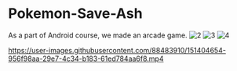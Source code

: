# Pokemon-Save-Ash
As a part of Android course, we made an arcade game.
![2](https://user-images.githubusercontent.com/88483910/131406694-78516113-86d7-450f-b8c3-02e0b114633a.png)
![3](https://user-images.githubusercontent.com/88483910/131406883-54fe824f-264e-4273-8979-0c51f5ee980e.png)
![4](https://user-images.githubusercontent.com/88483910/142730024-0da88903-4bf6-4e56-b97b-0a9ed3269fb6.png)




https://user-images.githubusercontent.com/88483910/151404654-956f98aa-29e7-4c34-b183-61ed784aa6f8.mp4

